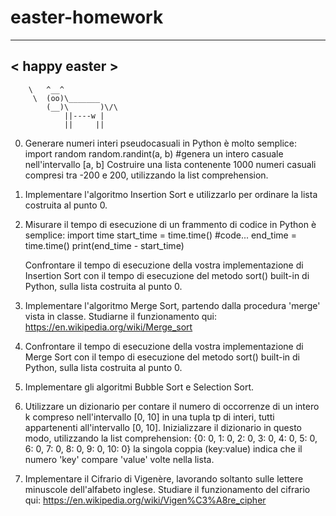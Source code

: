 # easter-homework

______________
< happy easter >
 --------------
        \   ^__^
         \  (oo)\_______
            (__)\       )\/\
                ||----w |
                ||     ||

0) Generare numeri interi pseudocasuali in Python è molto semplice:
      import random
      random.randint(a, b) #genera un intero casuale nell'intervallo [a, b]
   Costruire una lista contenente 1000 numeri casuali compresi tra -200 e 200,
   utilizzando la list comprehension.

1) Implementare l'algoritmo Insertion Sort e utilizzarlo per ordinare la lista
   costruita al punto 0.

2) Misurare il tempo di esecuzione di un frammento di codice in Python è semplice:
      import time
      start_time = time.time()
      #code...
      end_time = time.time()
      print(end_time - start_time)

   Confrontare il tempo di esecuzione della vostra implementazione di Insertion Sort
   con il tempo di esecuzione del metodo sort() built-in di Python, sulla lista
   costruita al punto 0.

3) Implementare l'algoritmo Merge Sort, partendo dalla procedura 'merge' vista in classe.
   Studiarne il funzionamento qui: https://en.wikipedia.org/wiki/Merge_sort

4) Confrontare il tempo di esecuzione della vostra implementazione di Merge Sort
   con il tempo di esecuzione del metodo sort() built-in di Python, sulla lista
   costruita al punto 0.

5) Implementare gli algoritmi Bubble Sort e Selection Sort.

6) Utilizzare un dizionario per contare il numero di occorrenze di un intero k compreso
   nell'intervallo [0, 10] in una tupla tp di interi, tutti appartenenti all'intervallo
   [0, 10].
   Inizializzare il dizionario in questo modo, utilizzando la list comprehension:
       {0: 0, 1: 0, 2: 0, 3: 0, 4: 0, 5: 0, 6: 0, 7: 0, 8: 0, 9: 0, 10: 0}
   la singola coppia (key:value) indica che il numero 'key' compare 'value' volte nella
   lista.

7) Implementare il Cifrario di Vigenère, lavorando soltanto sulle lettere minuscole
   dell'alfabeto inglese.
   Studiare il funzionamento del cifrario qui: https://en.wikipedia.org/wiki/Vigen%C3%A8re_cipher
